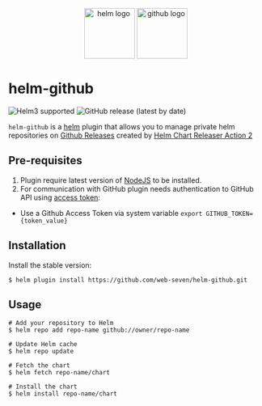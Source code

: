 <p align="center">
	<img src="https://cncf-branding.netlify.app/img/projects/helm/icon/color/helm-icon-color.svg" height="100" alt="helm logo"/>
	<img src="https://github.githubassets.com/images/modules/logos_page/GitHub-Logo.png" height="100" alt="github logo"/>
</p>

# helm-github
![Helm3 supported](https://img.shields.io/badge/Helm%203-supported-green)
![GitHub release (latest by date)](https://img.shields.io/github/v/release/web-seven/helm-github)


`helm-github` is a [helm](https://github.com/kubernetes/helm) plugin that allows you to manage private helm repositories on [Github Releases](https://docs.github.com/en/github/administering-a-repository/about-releases) created by [Helm Chart Releaser Action 2](https://github.com/web-seven/chart-releaser-action)

## Pre-requisites
1. Plugin require latest version of [NodeJS](https://nodejs.org/) to be installed.
1. For communication with GitHub plugin needs authentication to GitHub API using [access token](https://docs.github.com/en/github/authenticating-to-github/creating-a-personal-access-token):
 -   Use a Github Access Token via system variable `export GITHUB_TOKEN={token_value}`

## Installation

Install the stable version:
```shell
$ helm plugin install https://github.com/web-seven/helm-github.git
```

## Usage

```shell
# Add your repository to Helm
$ helm repo add repo-name github://owner/repo-name

# Update Helm cache
$ helm repo update

# Fetch the chart
$ helm fetch repo-name/chart

# Install the chart
$ helm install repo-name/chart
```

